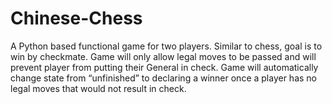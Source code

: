 # Chinese-Chess
A Python based functional game for two players. Similar to chess, goal is to win by checkmate. Game will only allow legal moves to be passed and will prevent player from putting their General in check. Game will automatically change state from “unfinished” to declaring a winner once a player has no legal moves that would not result in check.

